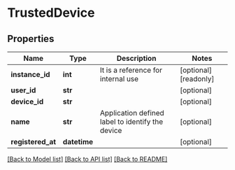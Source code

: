 # TrustedDevice

## Properties
Name | Type | Description | Notes
------------ | ------------- | ------------- | -------------
**instance_id** | **int** | It is a reference for internal use | [optional] [readonly] 
**user_id** | **str** |  | [optional] 
**device_id** | **str** |  | [optional] 
**name** | **str** | Application defined label to identify the device | [optional] 
**registered_at** | **datetime** |  | [optional] 

[[Back to Model list]](../README.md#documentation-for-models) [[Back to API list]](../README.md#documentation-for-api-endpoints) [[Back to README]](../README.md)


